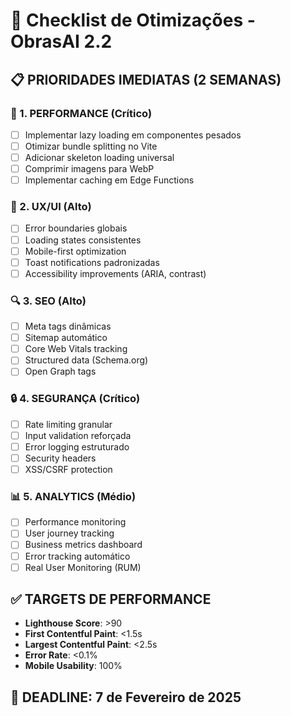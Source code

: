 # 🔧 Checklist de Otimizações - ObrasAI 2.2

## 📋 PRIORIDADES IMEDIATAS (2 SEMANAS)

### **🚀 1. PERFORMANCE (Crítico)**

- [ ] Implementar lazy loading em componentes pesados
- [ ] Otimizar bundle splitting no Vite
- [ ] Adicionar skeleton loading universal
- [ ] Comprimir imagens para WebP
- [ ] Implementar caching em Edge Functions

### **🎨 2. UX/UI (Alto)**

- [ ] Error boundaries globais
- [ ] Loading states consistentes
- [ ] Mobile-first optimization
- [ ] Toast notifications padronizadas
- [ ] Accessibility improvements (ARIA, contrast)

### **🔍 3. SEO (Alto)**

- [ ] Meta tags dinâmicas
- [ ] Sitemap automático
- [ ] Core Web Vitals tracking
- [ ] Structured data (Schema.org)
- [ ] Open Graph tags

### **🔒 4. SEGURANÇA (Crítico)**

- [ ] Rate limiting granular
- [ ] Input validation reforçada
- [ ] Error logging estruturado
- [ ] Security headers
- [ ] XSS/CSRF protection

### **📊 5. ANALYTICS (Médio)**

- [ ] Performance monitoring
- [ ] User journey tracking
- [ ] Business metrics dashboard
- [ ] Error tracking automático
- [ ] Real User Monitoring (RUM)

## ✅ TARGETS DE PERFORMANCE

- **Lighthouse Score**: >90
- **First Contentful Paint**: <1.5s
- **Largest Contentful Paint**: <2.5s
- **Error Rate**: <0.1%
- **Mobile Usability**: 100%

## 🎯 DEADLINE: 7 de Fevereiro de 2025
